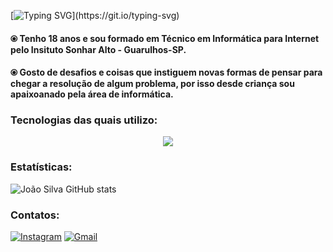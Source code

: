 [![Typing SVG](https://readme-typing-svg.herokuapp.com?size=30&color=FFFFFF&lines=Hi,+im+João+Silva!)](https://git.io/typing-svg)



#### ⦿ Tenho 18 anos e sou formado em Técnico em Informática para Internet pelo Insituto Sonhar Alto - Guarulhos-SP.

#### ⦿ Gosto de desafios e coisas que instiguem novas formas de pensar para chegar a resolução de algum problema, por isso desde criança sou apaixoanado pela área de informática.


### Tecnologias das quais utilizo:

<p align="center">
  <a href="https://skillicons.dev">
    <img src="https://skillicons.dev/icons?i=c,cpp,cs,ts,js,java,react,git,github,ps,,,,,,,htmlc,css,dotnet&perline=13" />
  </a>
</p>

</div>

### Estatísticas:

![João Silva GitHub stats](https://github-readme-stats.vercel.app/api?username=JotapeSilva01&show_icons=true&theme=tokyonight)

### Contatos:

[![Instagram](https://img.shields.io/badge/-Instagram-black?style=for-the-badge&logo=instagram&logoColor=7300AB)]((https://www.instagram.com/jotape01__/?utm_source=ig_web_button_share_sheet))
[![Gmail](https://img.shields.io/badge/email-black?style=for-the-badge&logo=gmail&logoColor=7300AB)](mailto:joaopedrodasilva874@gmail.com)


